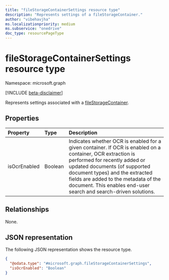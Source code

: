 ```yaml
---
title: "fileStorageContainerSettings resource type"
description: "Represents settings of a fileStorageContainer."
author: "vibehavjha"
ms.localizationpriority: medium
ms.subservice: "onedrive"
doc_type: resourcePageType
---
```


# fileStorageContainerSettings resource type

Namespace: microsoft.graph

[!INCLUDE [beta-disclaimer](../../includes/beta-disclaimer.md)]

Represents settings associated with a [fileStorageContainer](../resources/filestoragecontainer.md). 


## Properties

|Property|Type|Description|
|:---|:---|:---|
|isOcrEnabled|Boolean|Indicates whether OCR is enabled for a given container. If OCR is enabled on a container, OCR extraction is performed for recently added or updated documents (of supported document types) and the extracted fields are added to the metadata of the document. This enables end-user search and search-driven solutions.|

## Relationships

None.

## JSON representation

The following JSON representation shows the resource type. 


<!-- {
  "blockType": "resource",
  "@odata.type": "microsoft.graph.fileStorageContainerSettings"
}
-->
``` json
{
  "@odata.type": "#microsoft.graph.fileStorageContainerSettings",
  "isOcrEnabled": "Boolean"
}
```

